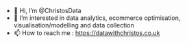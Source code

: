 - 👋 Hi, I’m @ChristosData
- 👀 I’m interested in data analytics, ecommerce optimisation, visualisation/modelling and data collection
- 📫 How to reach me : https://datawithchristos.co.uk

<!---
ChristosData/ChristosData is a ✨ special ✨ repository because its `README.md` (this file) appears on your GitHub profile.
You can click the Preview link to take a look at your changes.
--->
